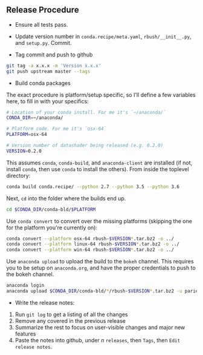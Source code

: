 ## Release Procedure

- Ensure all tests pass.

- Update version number in `conda.recipe/meta.yaml`, `rbush/__init__.py`,
  and `setup.py`. Commit.

- Tag commit and push to github

```bash
git tag -a x.x.x -m 'Version x.x.x'
git push upstream master --tags
```

- Build conda packages

The exact procedure is platform/setup specific, so I'll define a few variables
here, to fill in with your specifics:

```bash
# Location of your conda install. For me it's `~/anaconda/`
CONDA_DIR=~/anaconda/

# Platform code. For me it's `osx-64`
PLATFORM=osx-64

# Version number of datashader being released (e.g. 0.2.0)
VERSION=0.2.0
```

This assumes `conda`, `conda-build`, and `anaconda-client` are installed (if
not, install `conda`, then use `conda` to install the others). From inside the
toplevel directory:

```bash
conda build conda.recipe/ --python 2.7 --python 3.5 --python 3.6
```

Next, `cd` into the folder where the builds end up.

```bash
cd $CONDA_DIR/conda-bld/$PLATFORM
```

Use `conda convert` to convert over the missing platforms (skipping the one for
the platform you're currently on):

```bash
conda convert --platform osx-64 rbush-$VERSION*.tar.bz2 -o ../
conda convert --platform linux-64 rbush-$VERSION*.tar.bz2 -o ../
conda convert --platform win-64 rbush-$VERSION*.tar.bz2 -o ../
```

Use `anaconda upload` to upload the build to the `bokeh` channel. This requires
you to be setup on `anaconda.org`, and have the proper credentials to push to
the bokeh channel.

```bash
anaconda login
anaconda upload $CONDA_DIR/conda-bld/*/rbush-$VERSION*.tar.bz2 -u parietal.io
```

- Write the release notes:

 1. Run `git log` to get a listing of all the changes
 2. Remove any covered in the previous release
 3. Summarize the rest to focus on user-visible changes and major new features
 4. Paste the notes into github, under *n* `releases`, then `Tags`, then `Edit release notes`.
